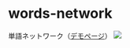 # words-network
単語ネットワーク（<a href="https://probabilityhill.github.io/words-network/">デモページ</a>）
<a href="https://probabilityhill.github.io/words-network/">
  <img src="https://user-images.githubusercontent.com/74280232/156967428-7f73efd5-901e-44c5-b07b-4bfb4c61c8e5.gif" >
</a>
